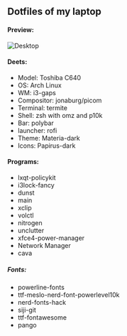 ## Dotfiles of my laptop

#### Preview:
![Desktop](https://github.com/mannzup4/dotfiles/blob/main/preview.png?raw=true)

#### Deets:
* Model: Toshiba C640
* OS: Arch Linux
* WM: i3-gaps
* Compositor: jonaburg/picom
* Terminal: termite
* Shell: zsh with omz and p10k
* Bar: polybar
* launcher: rofi
* Theme: Materia-dark
* Icons: Papirus-dark  
  
#### Programs:
* lxqt-policykit
* i3lock-fancy
* dunst
* main
* xclip
* volctl
* nitrogen
* unclutter
* xfce4-power-manager
* Network Manager
* cava  
  
##### Fonts:
* powerline-fonts
* ttf-meslo-nerd-font-powerlevel10k
* nerd-fonts-hack
* siji-git
* ttf-fontawesome
* pango

